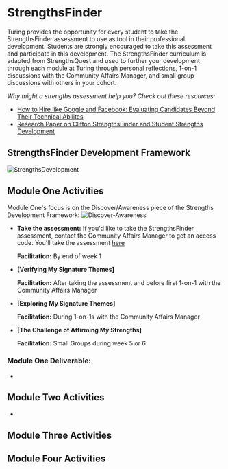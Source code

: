 # StrengthsFinder

Turing provides the opportunity for every student to take the StrengthsFinder assessment to use as tool in their professional development. Students are strongly encouraged to take this assessment and participate in this development. The StrengthsFinder curriculum is adapted from StrengthsQuest and used to further your development through each module at Turing through personal reflections, 1-on-1 discussions with the Community Affairs Manager, and small group discussions with others in your cohort. 

*Why might a strengths assessment help you? Check out these resources:*
* [How to Hire like Google and Facebook: Evaluating Candidates Beyond Their Technical Abilites](http://www.forbes.com/sites/ashoka/2014/04/15/how-to-hire-like-google-and-facebook-evaluating-candidates-beyond-their-technical-ability/#d8f2a234f156)
* [Research Paper on Clifton StrengthsFinder and Student Strengths Development](https://github.com/turingschool/professional_skills/blob/master/files/The_Clifton_StrengthsFinder_and_Student_Strengths_Development.pdf)

## StrengthsFinder Development Framework
![StrengthsDevelopment](https://github.com/turingschool/professional_skills/blob/master/images/StrengthsDevelopment.png)

## Module One Activities
Module One's focus is on the Discover/Awareness piece of the Strengths Development Framework:
![Discover-Awareness](https://github.com/turingschool/professional_skills/blob/master/images/Discover-Awareness.png)

* **Take the assessment:** If you'd like to take the StrengthsFinder assessment, contact the Community Affairs Manager to get an access code. You'll take the assessment [here](http://www.strengthsquest.com/home.aspx)
   
  **Facilitation:** By end of week 1

* **[Verifying My Signature Themes]**
   
  **Facilitation:** After taking the assessment and before first 1-on-1 with the Community Affairs Manager

* **[Exploring My Signature Themes]**
  
  **Facilitation:** During 1-on-1s with the Community Affairs Manager

* **[The Challenge of Affirming My Strengths]**
   
  **Facilitation:** Small Groups during week 5 or 6

### Module One Deliverable:

* 

## Module Two Activities

* 

## Module Three Activities

## Module Four Activities
